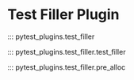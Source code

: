 # Test Filler Plugin

::: pytest_plugins.test_filler

::: pytest_plugins.test_filler.test_filler

::: pytest_plugins.test_filler.pre_alloc
